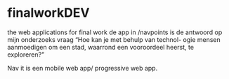 # finalworkDEV
the web applications for final work
de app in /navpoints is de antwoord op mijn onderzoeks vraag 
“Hoe kan je met behulp van technol- ogie mensen aanmoedigen om een stad, waarrond een vooroordeel heerst, te exploreren?”

Nav it is een mobile web app/ progressive web app.